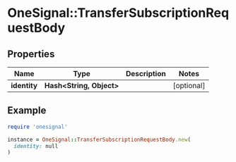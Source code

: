 # OneSignal::TransferSubscriptionRequestBody

## Properties

| Name | Type | Description | Notes |
| ---- | ---- | ----------- | ----- |
| **identity** | **Hash&lt;String, Object&gt;** |  | [optional] |

## Example

```ruby
require 'onesignal'

instance = OneSignal::TransferSubscriptionRequestBody.new(
  identity: null
)
```

